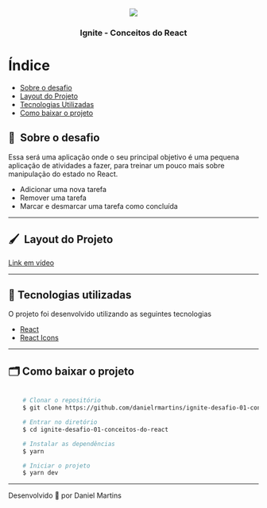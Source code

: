 <h1 align="center">
    <img src="https://efficient-sloth-d85.notion.site/image/https%3A%2F%2Fs3-us-west-2.amazonaws.com%2Fsecure.notion-static.com%2F2fbacb7a-e460-44a3-8fc5-e66f96dae148%2Fcover-reactjs.png?table=block&id=51e4099a-6e2f-4d4b-ae94-f9fe75bb769d&spaceId=08f749ff-d06d-49a8-a488-9846e081b224&width=2560&userId=&cache=v2">
</h1>

<h3 align="center">
  Ignite - Conceitos do React
</h3>

# Índice

- [Sobre o desafio](#-sobre)
- [Layout do Projeto](#-layout)
- [Tecnologias Utilizadas](#-tecnologias-utilizadas)
- [Como baixar o projeto](#-como-baixar-o-projeto)

## 🔖&nbsp; Sobre o desafio

Essa será uma aplicação onde o seu principal objetivo é uma pequena aplicação de atividades a fazer, para treinar um pouco mais sobre manipulação do estado no React.

- Adicionar uma nova tarefa
- Remover uma tarefa
- Marcar e desmarcar uma tarefa como concluída

---

## 🖌&nbsp; Layout do Projeto 

[Link em vídeo](https://s3.us-west-2.amazonaws.com/secure.notion-static.com/04e38cba-e14d-4512-a4fa-ee24152ab75f/challenge2.mp4?X-Amz-Algorithm=AWS4-HMAC-SHA256&X-Amz-Credential=AKIAT73L2G45O3KS52Y5%2F20210803%2Fus-west-2%2Fs3%2Faws4_request&X-Amz-Date=20210803T190354Z&X-Amz-Expires=86400&X-Amz-Signature=a5399867d67cf639b560af83375fd025bd0a8cb95ce4259b3c6e331a7dd2f00d&X-Amz-SignedHeaders=host)

---

## 🚀 Tecnologias utilizadas

O projeto foi desenvolvido utilizando as seguintes tecnologias

- [React](https://github.com/react-native-community)
- [React Icons](https://react-icons.github.io/react-icons/)

---

## 🗂 Como baixar o projeto

```bash

    # Clonar o repositório
    $ git clone https://github.com/danielrmartins/ignite-desafio-01-conceitos-do-react

    # Entrar no diretório
    $ cd ignite-desafio-01-conceitos-do-react

    # Instalar as dependências
    $ yarn

    # Iniciar o projeto
    $ yarn dev
```

---

Desenvolvido 💜 por Daniel Martins
